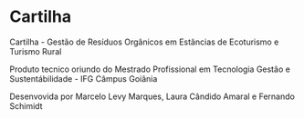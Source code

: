 # Cartilha
Cartilha - Gestão de Resíduos Orgânicos em Estâncias de Ecoturismo e Turismo Rural

Produto tecnico oriundo do Mestrado Profissional em
Tecnologia Gestão e Sustentábilidade - IFG Câmpus Goiânia

Desenvovida por Marcelo Levy Marques, Laura Cândido Amaral e Fernando Schimidt
